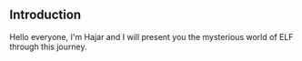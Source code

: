 ## Introduction

Hello everyone, I'm Hajar and I will present you the mysterious world of ELF through this journey.


